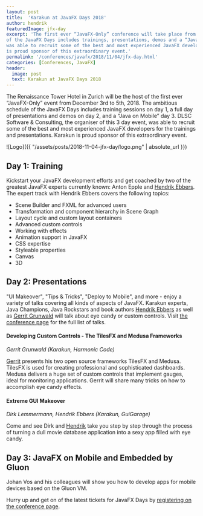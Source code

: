 ```yaml
---
layout: post
title:  'Karakun at JavaFX Days 2018'
author: hendrik
featuredImage: jfx-day
excerpt: 'The first ever “JavaFX-Only” conference will take place from December 3rd to 5th, 2018. The ambitious schedule 
of the JavaFX Days includes trainings, presentations, demos and a “Java on Mobile” day. The organiser of this 3 day event
was able to recruit some of the best and most experienced JavaFX developers for the trainings and presentations. Karakun 
is proud sponsor of this extraordinary event.'
permalink: '/conferences/javafx/2018/11/04/jfx-day.html'
categories: [Conferences, JavaFX]
header:
  image: post
  text: Karakun at JavaFX Days 2018
---
```

The Renaissance Tower Hotel in Zurich will be the host of the first ever “JavaFX-Only” event from December 3rd to 5th, 2018. The ambitious schedule of the JavaFX Days includes training sessions on day 1, a full day of presentations and demos on day 2, and a “Java on Mobile” day 3. DLSC Software & Consulting, the organiser of this 3 day event,  was able to recruit some of the best and most experienced JavaFX developers for the trainings and presentations. Karakun is proud sponsor of this extraordinary event. 

![Logo]({{ "/assets/posts/2018-11-04-jfx-day/logo.png" | absolute_url }})

## Day 1: Training
Kickstart your JavaFX development efforts and get coached by two of the greatest JavaFX experts currently known: Anton Epple and [Hendrik Ebbers](/people/hendrik.html). The expert track with Hendrik Ebbers covers the following topics:
- Scene Builder and FXML for advanced users
- Transformation and component hierarchy in Scene Graph
- Layout cycle and custom layout containers
- Advanced custom controls​
- ​Working with effects
- Animation support in JavaFX
- CSS expertise
- Styleable properties
- Canvas
- 3D

## Day 2: Presentations
"UI Makeover", "Tips & Tricks", "Deploy to Mobile", and more - enjoy a variety of talks covering all kinds of aspects of JavaFX. Karakun experts, Java Champions, Java Rockstars and book authors [Hendrik Ebbers](/people/hendrik.html) as well as [Gerrit Grunwald](/people/gerrit.html) will talk about eye candy or custom controls. Visit [the conference page](https://www.javafx-days.com/sessions) for the full list of talks.

#### Developing Custom Controls - The TilesFX and Medusa Frameworks
_Gerrit Grunwald (Karakun, Harmonic Code)_

[Gerrit]((/people/gerrit.html)) presents his two open source frameworks TilesFX and Medusa. TilesFX is used for creating professional and sophisticated dashboards. Medusa delivers a huge set of custom controls that implement gauges, ideal for monitoring applications. Gerrit will share many tricks on how to accomplish eye candy effects.

#### Extreme GUI Makeover
_Dirk Lemmermann, Hendrik Ebbers (Karakun, GuiGarage)_

Come and see Dirk and [Hendrik](/people/hendrik.html) take you step by step through the process of turning a dull movie database application into a sexy app filled with eye candy.

## Day 3: JavaFX on Mobile and Embedded by Gluon
Johan Vos and his colleagues will show you how to develop apps for mobile devices based on the Gluon VM.

Hurry up and get on of the latest tickets for JavaFX Days by [registering on the conference page](https://www.javafx-days.com).
